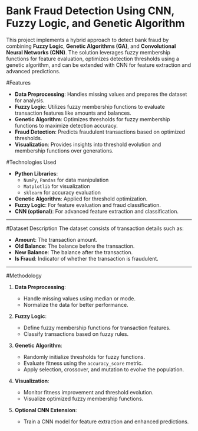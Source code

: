 # Bank Fraud Detection Using CNN, Fuzzy Logic, and Genetic Algorithm

This project implements a hybrid approach to detect bank fraud by combining **Fuzzy Logic**, **Genetic Algorithms (GA)**, and **Convolutional Neural Networks (CNN)**. The solution leverages fuzzy membership functions for feature evaluation, optimizes detection thresholds using a genetic algorithm, and can be extended with CNN for feature extraction and advanced predictions.


#Features
- **Data Preprocessing**: Handles missing values and prepares the dataset for analysis.
- **Fuzzy Logic**: Utilizes fuzzy membership functions to evaluate transaction features like amounts and balances.
- **Genetic Algorithm**: Optimizes thresholds for fuzzy membership functions to maximize detection accuracy.
- **Fraud Detection**: Predicts fraudulent transactions based on optimized thresholds.
- **Visualization**: Provides insights into threshold evolution and membership functions over generations.


#Technologies Used
- **Python Libraries**: 
  - `NumPy`, `Pandas` for data manipulation
  - `Matplotlib` for visualization
  - `sklearn` for accuracy evaluation
- **Genetic Algorithm**: Applied for threshold optimization.
- **Fuzzy Logic**: For feature evaluation and fraud classification.
- **CNN (optional)**: For advanced feature extraction and classification.


---

#Dataset Description
The dataset consists of transaction details such as:
- **Amount**: The transaction amount.
- **Old Balance**: The balance before the transaction.
- **New Balance**: The balance after the transaction.
- **Is Fraud**: Indicator of whether the transaction is fraudulent.

---

#Methodology

1. **Data Preprocessing**: 
   - Handle missing values using median or mode.
   - Normalize the data for better performance.

2. **Fuzzy Logic**:
   - Define fuzzy membership functions for transaction features.
   - Classify transactions based on fuzzy rules.

3. **Genetic Algorithm**:
   - Randomly initialize thresholds for fuzzy functions.
   - Evaluate fitness using the `accuracy_score` metric.
   - Apply selection, crossover, and mutation to evolve the population.

4. **Visualization**:
   - Monitor fitness improvement and threshold evolution.
   - Visualize optimized fuzzy membership functions.

5. **Optional CNN Extension**:
   - Train a CNN model for feature extraction and enhanced predictions.




